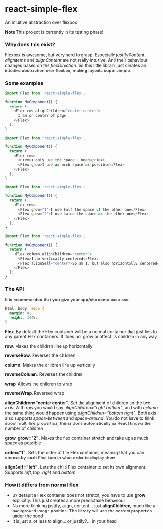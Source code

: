 # react-simple-flex
An intuitive abstraction over flexbox

**Note** This project is currently in its testing phase!

### Why does this exist?
Flexbox is awesome, but very hard to grasp. Especially *justifyContent*, *alignItems* and *alignContent* are not really intuitive. And their behaviour changes based on the *flexDirection*. So this little library just creates an intuitive abstraction over flexbox, making layouts super simple.

### Some examples
```js
import Flex from 'react-simple-flex';

function MyComponent() {
  return (
    <Flex row alignChildren="center center">
      I am on center of page
    </Flex>
  );
}
```

```js
import Flex from 'react-simple-flex';

function MyComponent() {
  return (
    <Flex row>
      <Flex>I only use the space I need</Flex>
      <Flex grow>I use as much space as possible</Flex>
    </Flex>
  );
}
```

```js
import Flex from 'react-simple-flex';

function MyComponent() {
  return (
    <Flex row>
      <Flex grow="1">I use half the space of the other one</Flex>
      <Flex grow="2">I use twice the space as the other one</Flex>
    </Flex>
  );
}
```

```js
import Flex from 'react-simple-flex';

function MyComponent() {
  return (
    <Flex column alignChildren="center">
      <Flex>I am vertically centered</Flex>
      <Flex alignSelf="center">So am I, but also horizontally centered</Flex>
    </Flex>
  );
}
```

### The API

It is recommended that you give your app/site some base css:

```css
html, body, #app {
  margin: 0;
  height: 100%;
}
```

**Flex**. By default the Flex container will be a normal container that justifies to any parent Flex containers. It does not grow or affect its children in any way

**row**. Makes the children line up horizontally

**reverseRow**. Reverses the children

**column**. Makes the children line up vertically

**reverseColumn**. Reverses the children

**wrap**. Allows the children to wrap

**reverseWrap**. Reversed wrap

**alignChildren="center center"**. Set the alignment of children on the two axis. With *row* you would say *alignChildren="right bottom"*, and with *column* the same thing would happen using *alignChildren="bottom right"*. Both axis also supports *space-between* and *space-around*. You do not have to think about multi line properties, this is done automatically as React knows the number of children

**grow**, **grow="2"**. Makes the flex container stretch and take up as much space as possible

**order="1"**. Sets the order of the Flex container, meaning that you can choose by each Flex item in what order to display them

**alignSelf="left"**. Lets the child Flex container to set its own alignment. Supports *left, top, right* and *bottom*

### How it differs from normal flex
- By default a Flex container does not stretch, you have to use **grow** explicitly. This just creates a more predictable behaviour
- No more thinking justify, align, content... just **alignChildren**, much like a background image position. The library will use the correct properties under the hood
- It is just a lot less to align... or justify?... in your head
